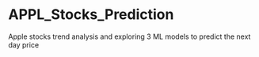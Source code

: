# APPL_Stocks_Prediction
Apple stocks trend analysis and exploring 3 ML models to predict the next day price
